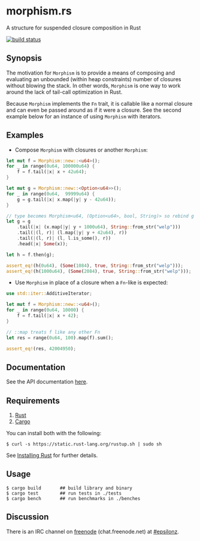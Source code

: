 # morphism.rs

A structure for suspended closure composition in Rust

[![build status](https://api.travis-ci.org/epsilonz/morphism.rs.svg?branch=master)](https://travis-ci.org/epsilonz/morphism.rs)

## Synopsis

The motivation for `Morphism` is to provide a means of composing and evaluating an unbounded (within heap constraints) number of closures without blowing the stack. In other words, `Morphism` is one way to work around the lack of tail-call optimization in Rust.

Because `Morphism` implements the `Fn` trait, it is callable like a normal closure and can even be passed around as if it were a closure. See the second example below for an instance of using `Morphism` with iterators.

## Examples

* Compose `Morphism` with closures or another `Morphism`:



```rust
let mut f = Morphism::new::<u64>();
for _ in range(0u64, 100000u64) {
    f = f.tail(|x| x + 42u64);
}

let mut g = Morphism::new::<Option<u64>>();
for _ in range(0u64,  99999u64) {
    g = g.tail(|x| x.map(|y| y - 42u64));
}

// type becomes Morphism<u64, (Option<u64>, bool, String)> so rebind g
let g = g
    .tail(|x| (x.map(|y| y + 1000u64), String::from_str("welp")))
    .tail(|(l, r)| (l.map(|y| y + 42u64), r))
    .tail(|(l, r)| (l, l.is_some(), r))
    .head(|x| Some(x));

let h = f.then(g);

assert_eq!(h(0u64), (Some(1084), true, String::from_str("welp")));
assert_eq!(h(1000u64), (Some(2084), true, String::from_str("welp")));
```

* Use `Morphism` in place of a closure when a `Fn`-like is expected:

```rust
use std::iter::AdditiveIterator;

let mut f = Morphism::new::<u64>();
for _ in range(0u64, 10000) {
    f = f.tail(|x| x + 42);
}

// ::map treats f like any other Fn
let res = range(0u64, 100).map(f).sum();

assert_eq!(res, 42004950);
```

## Documentation

See the API documentation [here](http://epsilonz.github.io/morphism.rs/doc/morphism/).

## Requirements

1.   [Rust](http://www.rust-lang.org/)
2.   [Cargo](http://crates.io/)

You can install both with the following:

```
$ curl -s https://static.rust-lang.org/rustup.sh | sudo sh
```

See [Installing Rust](http://doc.rust-lang.org/guide.html#installing-rust) for further details.

## Usage

```
$ cargo build       ## build library and binary
$ cargo test        ## run tests in ./tests
$ cargo bench       ## run benchmarks in ./benches
```

## Discussion

There is an IRC channel on [freenode](https://freenode.net) (chat.freenode.net) at [#epsilonz](http://webchat.freenode.net/?channels=%23epsilonz).
